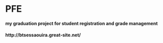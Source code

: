 # PFE
<h4> my graduation project for student registration and grade management<h4/>
http://btsessaouira.great-site.net/
